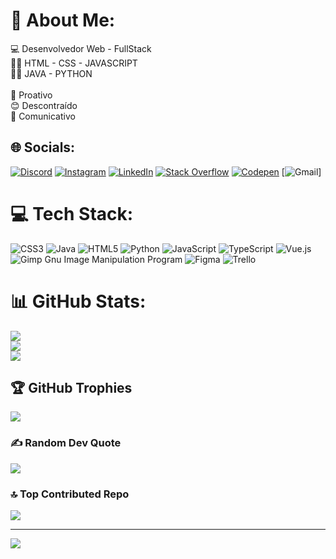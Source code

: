 # 💫 About Me:
💻 Desenvolvedor Web - FullStack<br>👩‍💻 HTML - CSS - JAVASCRIPT<br>👩‍💻 JAVA - PYTHON<br><br>👊 Proativo<br>😊 Descontraído<br>📢 Comunicativo


## 🌐 Socials:
[![Discord](https://img.shields.io/badge/Discord-Sucol-%237289DA.svg?logo=discord&logoColor=white)](https://discord.gg/sucol) [![Instagram](https://img.shields.io/badge/Instagram-%23E4405F.svg?logo=Instagram&logoColor=white)](https://instagram.com/victor_revoredo_s2) [![LinkedIn](https://img.shields.io/badge/LinkedIn-%230077B5.svg?logo=linkedin&logoColor=white)](https://linkedin.com/in/victor-revoredo-146a98215) [![Stack Overflow](https://img.shields.io/badge/-Stackoverflow-FE7A16?logo=stack-overflow&logoColor=white)](https://stackoverflow.com/users/22328004/victor-revoredo) [![Codepen](https://img.shields.io/badge/Codepen-000000?style=for-the-badge&logo=codepen&logoColor=white)](https://codepen.io/RukimichimoshiP) [![Gmail](https://img.shields.io/badge/vitinhorevoredo123%40gmail.com-black?style=plastic&logo=Gmail&logoColor=white&label=Gmail&labelColor=green)]


# 💻 Tech Stack:
![CSS3](https://img.shields.io/badge/css3-%231572B6.svg?style=for-the-badge&logo=css3&logoColor=white) ![Java](https://img.shields.io/badge/java-%23ED8B00.svg?style=for-the-badge&logo=java&logoColor=white) ![HTML5](https://img.shields.io/badge/html5-%23E34F26.svg?style=for-the-badge&logo=html5&logoColor=white) ![Python](https://img.shields.io/badge/python-3670A0?style=for-the-badge&logo=python&logoColor=ffdd54) ![JavaScript](https://img.shields.io/badge/javascript-%23323330.svg?style=for-the-badge&logo=javascript&logoColor=%23F7DF1E) ![TypeScript](https://img.shields.io/badge/typescript-%23007ACC.svg?style=for-the-badge&logo=typescript&logoColor=white) ![Vue.js](https://img.shields.io/badge/vuejs-%2335495e.svg?style=for-the-badge&logo=vuedotjs&logoColor=%234FC08D) ![Gimp Gnu Image Manipulation Program](https://img.shields.io/badge/Gimp-657D8B?style=for-the-badge&logo=gimp&logoColor=FFFFFF) 	![Figma](https://img.shields.io/badge/figma-%23F24E1E.svg?style=for-the-badge&logo=figma&logoColor=white) ![Trello](https://img.shields.io/badge/Trello-%23026AA7.svg?style=for-the-badge&logo=Trello&logoColor=white)
# 📊 GitHub Stats:
![](https://github-readme-stats.vercel.app/api?username=Rukimichimoshi&theme=dracula&hide_border=true&include_all_commits=false&count_private=false)<br/>
![](https://github-readme-streak-stats.herokuapp.com/?user=Rukimichimoshi&theme=dracula&hide_border=true)<br/>
![](https://github-readme-stats.vercel.app/api/top-langs/?username=Rukimichimoshi&theme=dracula&hide_border=true&include_all_commits=false&count_private=false&layout=compact)

## 🏆 GitHub Trophies
![](https://github-profile-trophy.vercel.app/?username=Rukimichimoshi&theme=matrix&no-frame=true&no-bg=true&margin-w=4)

### ✍️ Random Dev Quote
![](https://quotes-github-readme.vercel.app/api?type=vetical&theme=light)

### 🔝 Top Contributed Repo
![](https://github-contributor-stats.vercel.app/api?username=Rukimichimoshi&limit=5&theme=dracula&combine_all_yearly_contributions=true)

---
[![](https://visitcount.itsvg.in/api?id=Rukimichimoshi&icon=1&color=3)](https://visitcount.itsvg.in)

<!-- Proudly created with GPRM ( https://gprm.itsvg.in ) -->
